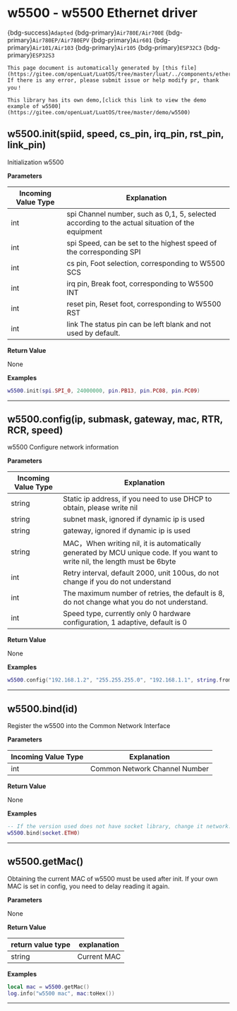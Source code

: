 # w5500 - w5500 Ethernet driver

{bdg-success}`Adapted` {bdg-primary}`Air780E/Air700E` {bdg-primary}`Air780EP/Air780EPV` {bdg-primary}`Air601` {bdg-primary}`Air101/Air103` {bdg-primary}`Air105` {bdg-primary}`ESP32C3` {bdg-primary}`ESP32S3`

```{note}
This page document is automatically generated by [this file](https://gitee.com/openLuat/LuatOS/tree/master/luat/../components/ethernet/w5500/luat_lib_w5500.c). If there is any error, please submit issue or help modify pr, thank you！
```

```{tip}
This library has its own demo,[click this link to view the demo example of w5500](https://gitee.com/openLuat/LuatOS/tree/master/demo/w5500)
```

## w5500.init(spiid, speed, cs_pin, irq_pin, rst_pin, link_pin)



Initialization w5500

**Parameters**

|Incoming Value Type | Explanation|
|-|-|
|int|spi Channel number, such as 0,1, 5, selected according to the actual situation of the equipment|
|int|spi Speed, can be set to the highest speed of the corresponding SPI|
|int|cs pin, Foot selection, corresponding to W5500 SCS|
|int|irq pin, Break foot, corresponding to W5500 INT|
|int|reset pin, Reset foot, corresponding to W5500 RST|
|int|link The status pin can be left blank and not used by default.|

**Return Value**

None

**Examples**

```lua
w5500.init(spi.SPI_0, 24000000, pin.PB13, pin.PC08, pin.PC09)

```

---

## w5500.config(ip, submask, gateway, mac, RTR, RCR, speed)



w5500 Configure network information

**Parameters**

|Incoming Value Type | Explanation|
|-|-|
|string|Static ip address, if you need to use DHCP to obtain, please write nil|
|string|subnet mask, ignored if dynamic ip is used|
|string|gateway, ignored if dynamic ip is used|
|string|MAC，When writing nil, it is automatically generated by MCU unique code. If you want to write nil, the length must be 6byte|
|int|Retry interval, default 2000, unit 100us, do not change if you do not understand|
|int|The maximum number of retries, the default is 8, do not change what you do not understand.|
|int|Speed type, currently only 0 hardware configuration, 1 adaptive, default is 0|

**Return Value**

None

**Examples**

```lua
w5500.config("192.168.1.2", "255.255.255.0", "192.168.1.1", string.fromHex("102a3b4c5d6e"))

```

---

## w5500.bind(id)



Register the w5500 into the Common Network Interface

**Parameters**

|Incoming Value Type | Explanation|
|-|-|
|int|Common Network Channel Number|

**Return Value**

None

**Examples**

```lua
-- If the version used does not have socket library, change it network.ETH0
w5500.bind(socket.ETH0)

```

---

## w5500.getMac()



Obtaining the current MAC of w5500 must be used after init. If your own MAC is set in config, you need to delay reading it again.

**Parameters**

None

**Return Value**

|return value type | explanation|
|-|-|
|string|Current MAC|

**Examples**

```lua
local mac = w5500.getMac()
log.info("w5500 mac", mac:toHex())

```

---

